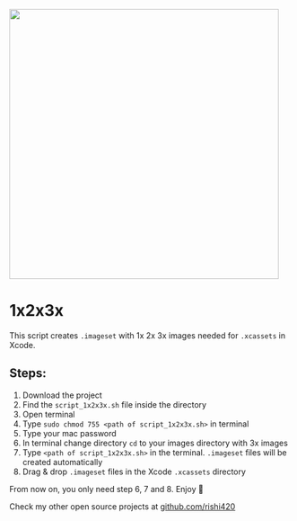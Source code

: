 <p>
<a href="https://youtu.be/76TdNgRXdm0">
<img src="https://user-images.githubusercontent.com/2233857/48265982-37d8a500-e458-11e8-8fd6-dda5296ce4f1.png" width="480">
</a>
</p>

# 1x2x3x
This script creates `.imageset` with 1x 2x 3x images needed for `.xcassets` in Xcode.


## Steps:

 1. Download the project
 2. Find the `script_1x2x3x.sh` file inside the directory
 3. Open terminal
 4. Type `sudo chmod 755 <path of script_1x2x3x.sh>` in terminal
 5. Type your mac password
 6. In terminal change directory `cd` to your images directory with 3x images
 7. Type `<path of script_1x2x3x.sh>` in the terminal. `.imageset` files will be created automatically 
 8. Drag & drop `.imageset` files in the Xcode `.xcassets` directory
 
From now on, you only need step 6, 7 and 8. Enjoy 🤘 


Check my other open source projects at 
[github.com/rishi420](https://github.com/rishi420)



